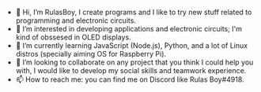 - 👋 Hi, I’m RulasBoy, I create programs and I like to try new stuff related to programming and electronic circuits.
- 👀 I’m interested in developing applications and electronic circuits; I'm kind of obssesed in OLED displays.
- 🌱 I’m currently learning JavaScript (Node.js), Python, and a lot of Linux distros (specially aiming OS for Raspberry Pi).
- 💞️ I’m looking to collaborate on any project that you think I could help you with, I would like to develop my social skills and teamwork experience.
- 📫 How to reach me: you can find me on Discord like Rulas Boy#4918.
